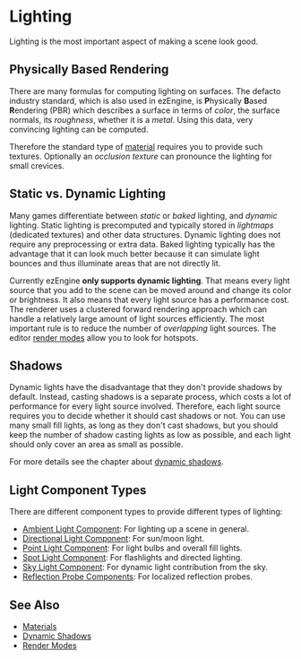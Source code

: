 # Lighting

Lighting is the most important aspect of making a scene look good.

## Physically Based Rendering

There are many formulas for computing lighting on surfaces. The defacto industry standard, which is also used in ezEngine, is **P**hysically **B**ased **R**endering (PBR) which describes a surface in terms of *color*, the surface normals, its *roughness*, whether it is a *metal*. Using this data, very convincing lighting can be computed.

Therefore the standard type of [material](../../materials/materials-overview.md) requires you to provide such textures. Optionally an *occlusion texture* can pronounce the lighting for small crevices.

## Static vs. Dynamic Lighting

Many games differentiate between *static* or *baked* lighting, and *dynamic* lighting. Static lighting is precomputed and typically stored in *lightmaps* (dedicated textures) and other data structures. Dynamic lighting does not require any preprocessing or extra data. Baked lighting typically has the advantage that it can look much better because it can simulate light bounces and thus illuminate areas that are not directly lit.

Currently ezEngine **only supports dynamic lighting**. That means every light source that you add to the scene can be moved around and change its color or brightness. It also means that every light source has a performance cost. The renderer uses a clustered forward rendering approach which can handle a relatively large amount of light sources efficiently. The most important rule is to reduce the number of *overlapping* light sources. The editor [render modes](../../editor/editor-views.md#render-modes) allow you to look for hotspots.

## Shadows

Dynamic lights have the disadvantage that they don't provide shadows by default. Instead, casting shadows is a separate process, which costs a lot of performance for every light source involved. Therefore, each light source requires you to decide whether it should cast shadows or not. You can use many small fill lights, as long as they don't cast shadows, but you should keep the number of shadow casting lights as low as possible, and each light should only cover an area as small as possible.

For more details see the chapter about [dynamic shadows](dynamic-shadows.md).

## Light Component Types

There are different component types to provide different types of lighting:

* [Ambient Light Component](ambient-light-component.md): For lighting up a scene in general.
* [Directional Light Component](directional-light-component.md): For sun/moon light.
* [Point Light Component](point-light-component.md): For light bulbs and overall fill lights.
* [Spot Light Component](spot-light-component.md): For flashlights and directed lighting.
* [Sky Light Component](sky-light-component.md): For dynamic light contribution from the sky.
* [Reflection Probe Components](reflection-probe-components.md): For localized reflection probes.

## See Also


* [Materials](../../materials/materials-overview.md)
* [Dynamic Shadows](dynamic-shadows.md)
* [Render Modes](../../editor/editor-views.md#render-modes)